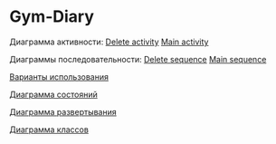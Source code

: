 # Gym-Diary


Диаграмма активности:
[Delete activity](https://github.com/SexyalGUN/Gym-Diary/blob/master/delete%20activity.png)
[Main activity](https://github.com/SexyalGUN/Gym-Diary/blob/master/main%20activity.jpg)

Диаграммы последовательности:
[Delete sequence](https://github.com/SexyalGUN/Gym-Diary/blob/master/delete%20sequence.jpg)
[Main sequence](https://github.com/SexyalGUN/Gym-Diary/blob/master/main%20sequence.jpg)

[Варианты использования](https://github.com/SexyalGUN/Gym-Diary/blob/master/UseCase.jpg)

[Диаграмма состояний](https://github.com/SexyalGUN/Gym-Diary/blob/master/Diagram%20state.jpg)

[Диаграмма развертывания](https://github.com/SexyalGUN/Gym-Diary/blob/master/Diagram%20deployment.jpg)

[Диаграмма классов](https://github.com/SexyalGUN/Gym-Diary/blob/master/Diagram%20class.jpg)
